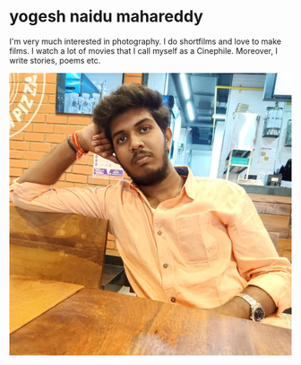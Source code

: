 # yogesh naidu mahareddy
I'm very much interested in photography. I do shortfilms and love to make films. I watch a lot of movies that I call myself as a Cinephile. Moreover, I  write stories, poems etc.

![My Photo link](https://github.com/yogesh-naidu/assignment2_Mahareddy/blob/main/WhatsApp%20Image%202023-01-31%20at%203.23.55%20PM.jpeg)